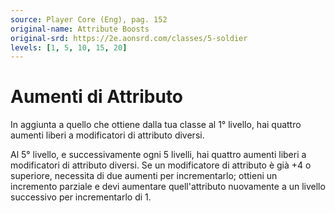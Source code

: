```yaml
---
source: Player Core (Eng), pag. 152
original-name: Attribute Boosts
original-srd: https://2e.aonsrd.com/classes/5-soldier
levels: [1, 5, 10, 15, 20]
---
```


# Aumenti di Attributo

In aggiunta a quello che ottiene dalla tua classe al 1° livello, hai quattro
aumenti liberi a modificatori di attributo diversi.

Al 5° livello, e successivamente ogni 5 livelli, hai quattro aumenti liberi a
modificatori di attributo diversi. Se un modificatore di attributo è già +4 o
superiore, necessita di due aumenti per incrementarlo; ottieni un incremento
parziale e devi aumentare quell'attributo nuovamente a un livello successivo per
incrementarlo di 1.
